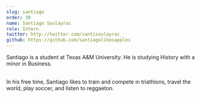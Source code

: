```yaml
---
slug: santiago
order: 39
name: Santiago Soulayrac
role: Intern
twitter: http://twitter.com/santisoulayrac_
github: https://github.com/santiagolikesapples
---
```


Santiago is a student at Texas A&M University. He is studying History with a minor in Business.<br /><br />

In his free time, Santiago likes to train and compete in triathlons, travel the world, play soccer, and listen to reggaeton.
